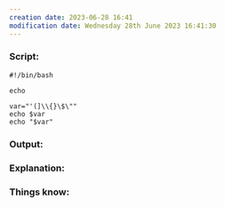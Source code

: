 ```yaml
---
creation date: 2023-06-28 16:41
modification date: Wednesday 28th June 2023 16:41:30
---
```


### Script:

```
#!/bin/bash

echo

var="'(]\\{}\$\""
echo $var
echo "$var"

```

### Output:



### Explanation:



### Things know:

